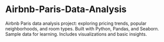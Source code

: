 # Airbnb-Paris-Data-Analysis
Airbnb Paris data analysis project: exploring pricing trends, popular neighborhoods, and room types. Built with Python, Pandas, and Seaborn. Sample data for learning. Includes visualizations and basic insights.
